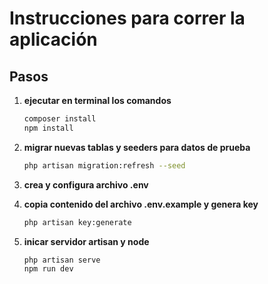 # Instrucciones para correr la aplicación

## Pasos 

1. **ejecutar en terminal los comandos**
    ```bash
    composer install
    npm install
    ```

2. **migrar nuevas tablas y seeders para datos de prueba**
    ```bash
    php artisan migration:refresh --seed
    ```
3. **crea y configura archivo .env**

4. **copia contenido del archivo .env.example y genera key**
    ```bash
    php artisan key:generate
    ```

5. **inicar servidor artisan y node**
    ```bash
    php artisan serve
    npm run dev
    ```
